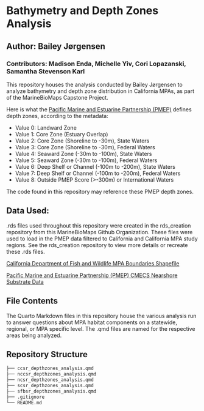 # Bathymetry and Depth Zones Analysis
## Author: Bailey Jørgensen
### Contributors: Madison Enda, Michelle Yiv, Cori Lopazanski, Samantha Stevenson Karl

This repository houses the analysis conducted by Bailey Jørgensen to analyze bathymetry and depth zone distribution in California MPAs, as part of the MarineBioMaps Capstone Project. 

Here is what the [Pacific Marine and Estuarine Partnership (PMEP)](https://www.pacificfishhabitat.org/data/nearshore-cmecs-substrate-habitat/) defines depth zones, according to the metadata:

- Value 0: Landward Zone
- Value 1: Core Zone (Estuary Overlap)
- Value 2: Core Zone (Shoreline to -30m), State Waters
- Value 3: Core Zone (Shoreline to -30m), Federal Waters
- Value 4: Seaward Zone (-30m to -100m), State Waters
- Value 5: Seaward Zone (-30m to -100m), Federal Waters
- Value 6: Deep Shelf or Channel (-100m to -200m), State Waters
- Value 7: Deep Shelf or Channel (-100m to -200m), Federal Waters
- Value 8: Outside PMEP Score (>-300m) or International Waters

The code found in this repository may reference these PMEP depth zones.

## Data Used:

.rds files used throughout this repository were created in the rds_creation repository from this MarineBioMaps Github Organization. These files were used to load in the PMEP data filtered to California and California MPA study regions. See the rds_creation repository to view more details or recreate these .rds files. 

[California Department of Fish and Wildlife MPA Boundaries Shapefile](https://data.ca.gov/dataset/california-marine-protected-areas-ds582)

[Pacific Marine and Estuarine Partnership (PMEP) CMECS Nearshore Substrate Data](https://www.pacificfishhabitat.org/data/nearshore-cmecs-substrate-habitat/)

## File Contents

The Quarto Markdown files in this repository house the various analysis run to answer questions about MPA habitat components on a statewide, regional, or MPA specific level. The .qmd files are named for the respective areas being analyzed. 

## Repository Structure
```bash
├── ccsr_depthzones_analysis.qmd
├── nccsr_depthzones_analysis.qmd
├── ncsr_depthzones_analysis.qmd
├── scsr_depthzones_analysis.qmd
├── sfbsr_depthzones_analysis.qmd
├── .gitignore
└── README.md
```


